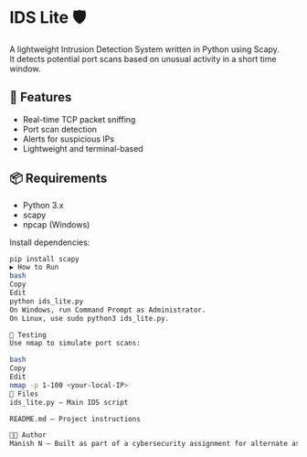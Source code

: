 # IDS Lite 🛡️

A lightweight Intrusion Detection System written in Python using Scapy.  
It detects potential port scans based on unusual activity in a short time window.

## 🔧 Features

- Real-time TCP packet sniffing
- Port scan detection
- Alerts for suspicious IPs
- Lightweight and terminal-based

## 📦 Requirements

- Python 3.x
- scapy
- npcap (Windows)

Install dependencies:

```bash
pip install scapy
▶️ How to Run
bash
Copy
Edit
python ids_lite.py
On Windows, run Command Prompt as Administrator.
On Linux, use sudo python3 ids_lite.py.

🧪 Testing
Use nmap to simulate port scans:

bash
Copy
Edit
nmap -p 1-100 <your-local-IP>
📁 Files
ids_lite.py – Main IDS script

README.md – Project instructions

🧑‍💻 Author
Manish N – Built as part of a cybersecurity assignment for alternate assessment.